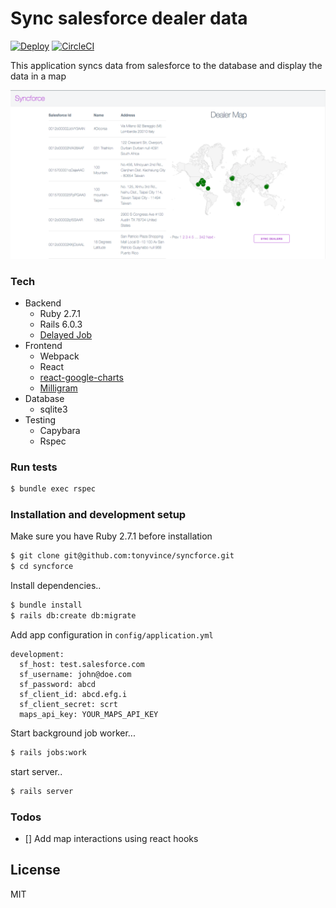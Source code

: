 # Sync salesforce dealer data

[![Deploy](https://www.herokucdn.com/deploy/button.svg)](https://heroku.com/deploy) [![CircleCI](https://circleci.com/gh/tonyvince/syncforce.svg?style=svg)](https://circleci.com/gh/tonyvince/syncforce)

This application syncs data from salesforce to the database and display the data in a map

![intro](syncforce.png)

### Tech
  - Backend
    - Ruby 2.7.1
    - Rails 6.0.3
    - [Delayed Job](https://rubydoc.info/gems/delayed_job/2.1.4/frames)
  - Frontend
    - Webpack
    - React
    - [react-google-charts](https://www.npmjs.com/package/react-google-charts)
    - [Milligram](https://milligram.io/)
  - Database
    - sqlite3
  - Testing
    - Capybara
    - Rspec

### Run tests
  ```sh
  $ bundle exec rspec
  ```

### Installation and development setup
Make sure you have Ruby 2.7.1 before installation

```sh
$ git clone git@github.com:tonyvince/syncforce.git
$ cd syncforce
```
Install dependencies..
```sh
$ bundle install
$ rails db:create db:migrate
```
Add app configuration in `config/application.yml`
```YML
development:
  sf_host: test.salesforce.com
  sf_username: john@doe.com
  sf_password: abcd
  sf_client_id: abcd.efg.i
  sf_client_secret: scrt
  maps_api_key: YOUR_MAPS_API_KEY
```
Start background job worker...
```sh
$ rails jobs:work
```
start server..

```sh
$ rails server
```
### Todos

 - [] Add map interactions using react hooks

License
----

MIT
